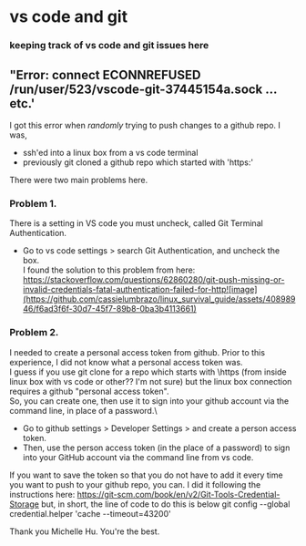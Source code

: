 # vs code and git 
### keeping track of vs code and git issues here 

## "Error: connect ECONNREFUSED /run/user/523/vscode-git-37445154a.sock ... etc.'
I got this error when *randomly* trying to push changes to a github repo. I was, 
* ssh'ed into a linux box from a vs code terminal
* previously git cloned a github repo which started with 'https:'

There were two main problems here. 

### Problem 1. 
There is a setting in VS code you must uncheck, called Git Terminal Authentication.
* Go to vs code settings > search Git Authentication, and uncheck the box.\
I found the solution to this problem from here: https://stackoverflow.com/questions/62860280/git-push-missing-or-invalid-credentials-fatal-authentication-failed-for-http![image](https://github.com/cassielumbrazo/linux_survival_guide/assets/40898946/f6ad3f6f-30d7-45f7-89b8-0ba3b4113661)

### Problem 2. 
I needed to create a personal access token from github.
Prior to this experience, I did not know what a personal access token was.\
I guess if you use git clone for a repo which starts with \https (from inside linux box with vs code or other?? I'm not sure) but the linux box connection requires a github "personal access token".\
So, you can create one, then use it to sign into your github account via the command line, in place of a password.\
* Go to github settings > Developer Settings > and create a person access token.
* Then, use the person access token (in the place of a password) to sign into your GitHub account via the command line from vs code.

If you want to save the token so that you do not have to add it every time you want to push to your github repo, you can. 
I did it following the instructions here: https://git-scm.com/book/en/v2/Git-Tools-Credential-Storage
but, in short, the line of code to do this is below
git config --global credential.helper 'cache --timeout=43200'

Thank you Michelle Hu. You're the best. 
